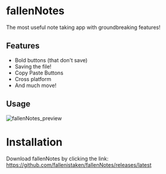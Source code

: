 # fallenNotes

The most useful note taking app with groundbreaking features!

## Features

- Bold buttons (that don't save)
- Saving the file!
- Copy Paste Buttons
- Cross platform
- And much move!

## Usage
![fallenNotes_preview](https://github.com/fallenistaken/fallenNotes/assets/143284992/208cbd07-2623-4515-bed9-6314634b0131)

# Installation

Download fallenNotes by clicking the link: https://github.com/fallenistaken/fallenNotes/releases/latest
